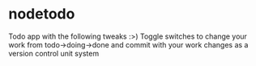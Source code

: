 # nodetodo
Todo app with the following tweaks :>)
Toggle switches to change your work from todo->doing->done
and commit with your work changes as a version control unit system

